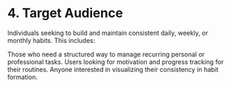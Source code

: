# 4. Target Audience
Individuals seeking to build and maintain consistent daily, weekly, or monthly habits. This includes:

Those who need a structured way to manage recurring personal or professional tasks.
Users looking for motivation and progress tracking for their routines.
Anyone interested in visualizing their consistency in habit formation.
